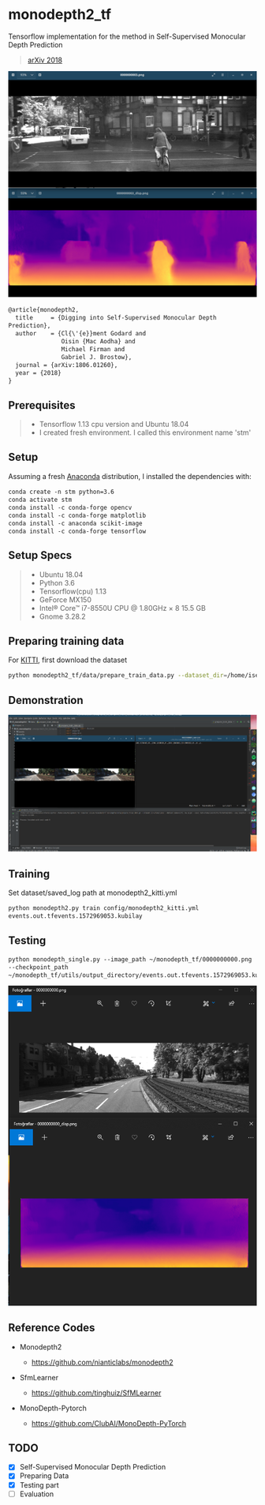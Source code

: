 
# monodepth2_tf

Tensorflow implementation for the method in Self-Supervised Monocular Depth Prediction

> [arXiv 2018](https://arxiv.org/abs/1806.01260)

<p align="center">
  <img src="monodepth2_tf/results/result_2.png" alt="monodepth2_tf/results/result_2.png" width="600" />
</p>



```
@article{monodepth2,
  title     = {Digging into Self-Supervised Monocular Depth Prediction},
  author    = {Cl{\'{e}}ment Godard and
               Oisin {Mac Aodha} and
               Michael Firman and
               Gabriel J. Brostow},
  journal = {arXiv:1806.01260},
  year = {2018}
}
```


## Prerequisites
> * Tensorflow 1.13 cpu version and Ubuntu 18.04
> * I created fresh environment. I called this environment name 'stm'  
## Setup
Assuming a fresh [Anaconda](https://www.anaconda.com/download/) distribution, I installed the dependencies with:
```shell
conda create -n stm python=3.6
conda activate stm
conda install -c conda-forge opencv
conda install -c conda-forge matplotlib
conda install -c anaconda scikit-image
conda install -c conda-forge tensorflow 
```
## Setup Specs 
> * Ubuntu 18.04
> * Python 3.6
> * Tensorflow(cpu) 1.13
> * GeForce MX150
> * Intel® Core™ i7-8550U CPU @ 1.80GHz × 8 15.5 GB
> * Gnome 3.28.2

## Preparing training data

For [KITTI](http://www.cvlibs.net/datasets/kitti/raw_data.php), first download the dataset
```bash
python monodepth2_tf/data/prepare_train_data.py --dataset_dir=/home/isen/ --dataset_name="kitti_raw_eigen" --save_root=/home/isen/kitti/formatted/data --seq_length=3 --img_width=416 --img_height=128 --num_threads=4
```

## Demonstration
<p align="center">
  <img src="monodepth2_tf/results/prepare_train_data_result.png" alt="monodepth2_tf/results/result_2.png" width="600" />
</p>


## Training

Set dataset/saved_log path at monodepth2_kitti.yml

```shell
python monodepth2.py train config/monodepth2_kitti.yml events.out.tfevents.1572969053.kubilay
```

## Testing
```
python monodepth_single.py --image_path ~/monodepth_tf/0000000000.png --checkpoint_path ~/monodepth_tf/utils/output_directory/events.out.tfevents.1572969053.kubilay
```

<p align="center">
  <img src="monodepth2_tf/results/final_result_1.PNG" alt="example input output" width="600" />
</p>


## Reference Codes
- Monodepth2
  - https://github.com/nianticlabs/monodepth2

- SfmLearner
  - https://github.com/tinghuiz/SfMLearner
  
- MonoDepth-Pytorch
  - https://github.com/ClubAI/MonoDepth-PyTorch

## TODO
- [x] Self-Supervised Monocular Depth Prediction
- [x] Preparing Data
- [x] Testing part
- [ ] Evaluation 
